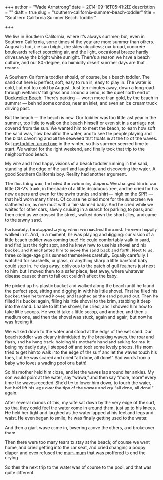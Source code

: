 +++
author = "Wade Armstrong"
date = 2014-09-16T05:41:21Z
description = ""
draft = true
slug = "southern-california-summer-beach-toddler"
title = "Southern California Summer Beach Toddler"

+++


We live in Southern California, where it’s always summer; but, even in Southern California, some times of the year are more summer than others. August is hot, the sun bright, the skies cloudless; our broad, concrete boulevards reflect scorching air, and the light, occasional breeze hardly drives away the bright white sunlight. There’s a reason we have a beach culture, and our 80-degree, no humidity desert summer days are that reason.

A Southern California toddler should, of course, be a beach toddler. The sand out here is perfect, soft, easy to run in, easy to play in. The water is cold, but not too cold by August. Just ten minutes away, down a long road through wetlands’ tall grass and around a bend, is the quiet north end of [Dockweiler Beach](http://southerncaliforniabeaches.org/playadelrey_dockweiler.php). There’s parking — worth more than gold, by the beach in summer — behind some condos, near an inlet, and even an ice cream truck driving past.

But the beach — the beach is new. Our toddler was too little last year in the summer, too little to walk on the beach himself or even sit in a carriage not covered from the sun. We wanted him to meet the beach, to learn how soft the sand was, how beautiful the water, and to see the people playing and the birds cavorting and all the seaweed that floats in at the tip of the waves. But [my toddler turned one](http://www.kaizendad.com/big-one/) in the winter, so this summer seemed time to start. We waited for the right weekend, and finally took that trip to the neighborhood beach.

My wife and I had happy visions of a beach toddler running in the sand, standing at the edge of the surf and laughing, and discovering the water. A good Southern California boy. Reality had another argument.

The first thing was, he hated the swimming diapers. We changed him in our little CR-V’s trunk, in the shade of a little deciduous tree, and he cried for his new diapers and even for the swim trunks and shirt — high on the SPF! — that he’d worn many times. Of course he cried more for the sunscreen we slathered on, as one must with a fair-skinned baby. And he cried while we waited for other cars, slowly cruising in a search for parking, to pass; and then cried as we crossed the street, walked down the short alley, and came to the tawny sand.

Fortunately, he stopped crying when we reached the sand. He even happily walked in it. And, in a moment, he was playing and digging: our vision of a little beach toddler was coming true! He could comfortably walk in sand, and find just the right spot, and he knew how to use his shovel and his bucket, and it enchanted him to move the sand back and forth. Next to us, three college-age girls sunned themselves carefully. Equally carefully, I watched for seashells, or glass, or anything sharp a little barefoot baby could step in. He dug away, oblivious to the patch of gull feathers just next to him, but I moved them to a safer place, feet away, where whatever disease caused them to fall out couldn’t affect the baby.

He picked up his plastic bucket and walked along the beach until he found the perfect spot, sitting and digging in with his little shovel. First he filled his bucket; then he turned it over, and laughed as the sand poured out. Then he filled his bucket again, filling his little shovel to the brim, stabbing it deep into the sand. Unable to lift the shovel, he cried, and I showed him how to take little scoops. He would take a little scoop, and another, and then a medium one, and then the shovel was stuck, again and again; but now he was freeing it.

We walked down to the water and stood at the edge of the wet sand. Our beach toddler was clearly intimidated by the breaking waves, the roar and flash, and he hung back, holding his mother’s hand and asking for me. It being my dadly duty, I stepped off and took some lovely photos. His mom tried to get him to walk into the edge of the surf and let the waves touch his toes, but he was scared and cried “all done, all done!” Sad words from a baby who loves a wading pool or a bath!

So his mother held him close, and let the waves lap around her ankles. My son would point at the water, say “wawa,” and then say “more, more” every time the waves receded. She’d try to lower him down, to touch the water, but he’d lift his legs over the tips of the waves and cry “all done, all done!” again.

After several rounds of this, my wife sat down by the very edge of the surf, so that they could feel the water come in around them, just up to his knees. He held her tight and laughed as the water lapped at his feet and legs and waist. He even began to smile; he was finally getting used to the water.

And then a giant wave came in, towering above the others, and broke over them.

Then there were too many tears to stay at the beach; of course we went home, and cried getting into the car seat, and cried changing a poopy diaper, and even refused the [mum-mum](http://www.mummums.com/toddler-mum-mum/overview/) that was proffered to end the crying.

So then the next trip to the water was of course to the pool, and that was quite different.

